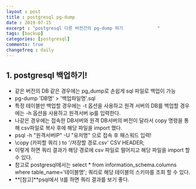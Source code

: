```yaml
---
layout : post
title : postgresql pg-dump
date : 2019-07-15
excerpt : "postgresql 다른 버전간의 pg-dump 하기             "
tags: [backup]
categories: [postgresql]
comments: true
changefreq : daily
---
```



## 1. postgresql 백업하기!

- 같은 버전의 DB 같은 경우에는 pg_dump로 손쉽게 sql 파일로 백업이 가능 
- pg-dump 'DB명' > '백업파일명'.sql
- 특정 테이블만 백업할 경우에는 -t 옵션을 사용하고 원격 서버의 DB를 백업할 경우에는 -h 옵션을 사용하고 원격서버 ip를 입력한다. 
- 나같은 경우에는 접속한 DB서버와 원격 DB서버의 버전이 달라서 copy 명령을 통해 csv파일로 복사 후에 해당 파일을 import 했다. 
- psql -h "원격서버IP" -U "유저명" 으로 접속 후 패스워드 입력! 
- \copy (카피할 쿼리 ) to '/저장할 경로.csv' CSV HEADER; 
- 이렇게 하면 쿼리 결과가 해당 경로에 csv 파일로 떨어지고 해당 파일을 import 할 수 있다. 
- 참고로 postgresql에서는 select * from information_schema.columns where table_name='테이블명'; 쿼리로 해당 테이블의 스키마를 조회 할 수 있다. 
- **[참고]**psql에서 \t를 하면 쿼리 결과를 보기 좋다. 

 
